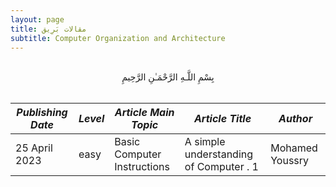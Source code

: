 ```yaml
---
layout: page
title: مقالات بَرِيق
subtitle: Computer Organization and Architecture
---
```


<br>

<center>بِسْمِ اللَّـهِ الرَّحْمَـٰنِ الرَّحِيمِ </center>

<br>

| _Publishing Date_ | _Level_ | _Article Main Topic_        | _Article Title_                        | _Author_        |
|-------------------|---------|-----------------------------|----------------------------------------|-----------------|
| 25 April 2023     | easy    | Basic Computer Instructions | A simple understanding of Computer . 1 | Mohamed Youssry |
